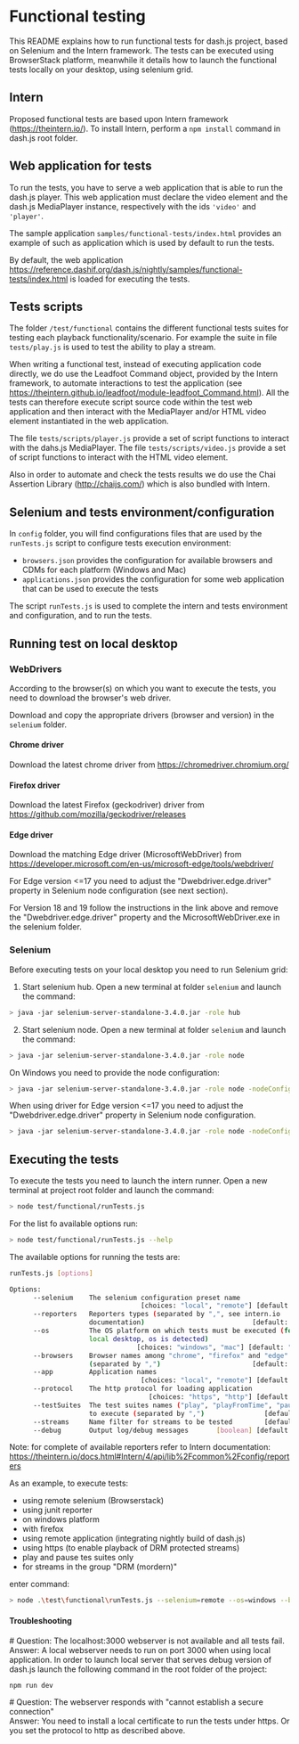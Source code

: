 # Functional testing

This README explains how to run functional tests for dash.js project, based on Selenium and the Intern framework.
The tests can be executed using BrowserStack platform, meanwhile it details how to launch the functional tests locally on your desktop, using selenium grid.

## Intern
Proposed functional tests are based upon Intern framework (https://theintern.io/).
To install Intern, perform a ```npm install``` command in dash.js root folder.

## Web application for tests
To run the tests, you have to serve a web application that is able to run the dash.js player.
This web application must declare the video element and the dash.js MediaPlayer instance, respectively with the ids ```'video'``` and ```'player'```.

The sample application ```samples/functional-tests/index.html``` provides an example of such as application which is used by default to run the tests.

By default, the web application https://reference.dashif.org/dash.js/nightly/samples/functional-tests/index.html is loaded for executing the tests.

## Tests scripts
The folder ```/test/functional``` contains the different functional tests suites for testing each playback functionality/scenario.
For example the suite in file ```tests/play.js``` is used to test the ability to play a stream.

When writing a functional test, instead of executing application code directly, we do use the Leadfoot Command object, provided by the Intern framework, to automate interactions to test the application (see https://theintern.github.io/leadfoot/module-leadfoot_Command.html).
All the tests can therefore execute script source code within the test web application and then interact with the MediaPlayer and/or HTML video element instantiated in the web application.

The file ```tests/scripts/player.js``` provide a set of script functions to interact with the dahs.js MediaPlayer.
The file ```tests/scripts/video.js``` provide a set of script functions to interact with the HTML video element.

Also in order to automate and check the tests results we do use the Chai Assertion Library (http://chaijs.com/) which is also bundled with Intern.

## Selenium and tests environment/configuration
In ```config``` folder, you will find configurations files that are used by the ```runTests.js``` script to configure tests execution environment:
- ```browsers.json``` provides the configuration for available browsers and CDMs for each platform (Windows and Mac)
- ```applications.json``` provides the configuration for some web application that can be used to execute the tests

The script ```runTests.js``` is used to complete the intern and tests environment and configuration, and to run the tests.

## Running test on local desktop

### WebDrivers

According to the browser(s) on which you want to execute the tests, you need to download the browser's web driver.

Download and copy the appropriate drivers (browser and version) in the ```selenium``` folder.

#### Chrome driver
Download the latest chrome driver from https://chromedriver.chromium.org/

#### Firefox driver
Download the latest Firefox (geckodriver) driver from https://github.com/mozilla/geckodriver/releases

#### Edge driver
Download the matching Edge driver (MicrosoftWebDriver) from https://developer.microsoft.com/en-us/microsoft-edge/tools/webdriver/

For Edge version <=17 you need to adjust the "Dwebdriver.edge.driver" property in Selenium node configuration (see next section). 

For Version 18 and 19 follow the instructions in the link above and remove the "Dwebdriver.edge.driver" property and the MicrosoftWebDriver.exe in the selenium folder.

### Selenium

Before executing tests on your local desktop you need to run Selenium grid:

1. Start selenium hub. Open a new terminal at folder ```selenium``` and launch the command:
```sh
> java -jar selenium-server-standalone-3.4.0.jar -role hub
```

2. Start selenium node. Open a new terminal at folder ```selenium``` and launch the command:
```sh
> java -jar selenium-server-standalone-3.4.0.jar -role node
```
On Windows you need to provide the node configuration:
```sh
> java -jar selenium-server-standalone-3.4.0.jar -role node -nodeConfig Win10nodeConfig.json
```

When using driver for Edge version <=17 you need to adjust the "Dwebdriver.edge.driver" property in Selenium node configuration. 

```sh
> java -jar selenium-server-standalone-3.4.0.jar -role node -nodeConfig Win10nodeConfig.json -Dwebdriver.edge.driver="msedgedriver.exe" 
```

## Executing the tests

To execute the tests you need to launch the intern runner. Open a new terminal at project root folder and launch the command:
```sh
> node test/functional/runTests.js
```

For the list fo available options run:
```sh
> node test/functional/runTests.js --help
```

The available options for running the tests are:
```sh
runTests.js [options]

Options:
      --selenium    The selenium configuration preset name
                                 [choices: "local", "remote"] [default: "local"]
      --reporters   Reporters types (separated by ",", see intern.io
                    documentation)                           [default: "pretty"]
      --os          The OS platform on which tests must be executed (for test on
                    local desktop, os is detected)
                                [choices: "windows", "mac"] [default: "windows"]
      --browsers    Browser names among "chrome", "firefox" and "edge"
                    (separated by ",")                       [default: "chrome"]
      --app         Application names
                                 [choices: "local", "remote"] [default: "local"]
      --protocol    The http protocol for loading application
                                   [choices: "https", "http"] [default: "https"]
      --testSuites  The test suites names ("play", "playFromTime", "pause", ...)
                    to execute (separated by ",")               [default: "all"]
      --streams     Name filter for streams to be tested        [default: "all"]
      --debug       Output log/debug messages       [boolean] [default: "false"]
```

Note: for complete of available reporters refer to Intern documentation: https://theintern.io/docs.html#Intern/4/api/lib%2Fcommon%2Fconfig/reporters

As an example, to execute tests:
  - using remote selenium (Browserstack)
  - using junit reporter
  - on windows platform
  - with firefox
  - using remote application (integrating nightly build of dash.js)
  - using https (to enable playback of DRM protected streams)
  - play and pause tes suites only
  - for streams in the group "DRM (mordern)"

enter command:
```sh
> node .\test\functional\runTests.js --selenium=remote --os=windows --browsers=firefox --app=remote --protocol=https --reporters=junit --testSuites="play,pause" --streams="DRM (modern)"
```

#### Troubleshooting

\# Question: The localhost:3000 webserver is not available and all tests fail.  
Answer: A local webserver needs to run on port 3000 when using local application. In order to launch local server that serves debug version of dash.js launch the following command in the root folder of the project:
```
npm run dev
```

\# Question: The webserver responds with "cannot establish a secure connection"  
Answer: You need to install a local certificate to run the tests under https. Or you set the protocol to http as described above.
